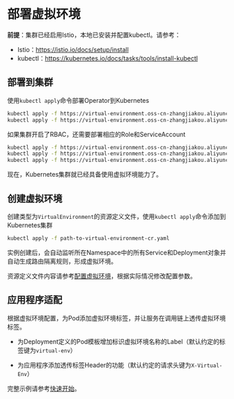 # 部署虚拟环境

**前提**：集群已经启用Istio，本地已安装并配置kubectl。请参考：

- Istio：https://istio.io/docs/setup/install
- kubectl：https://kubernetes.io/docs/tasks/tools/install-kubectl

## 部署到集群

使用`kubectl apply`命令部署Operator到Kubernetes

```bash
kubectl apply -f https://virtual-environment.oss-cn-zhangjiakou.aliyuncs.com/release/0.1/env.alibaba.com_virtualenvironments_crd.yaml
kubectl apply -f https://virtual-environment.oss-cn-zhangjiakou.aliyuncs.com/release/0.1/operator.yaml
```

如果集群开启了RBAC，还需要部署相应的Role和ServiceAccount

```bash
kubectl apply -f https://virtual-environment.oss-cn-zhangjiakou.aliyuncs.com/release/0.1/service_account.yaml
kubectl apply -f https://virtual-environment.oss-cn-zhangjiakou.aliyuncs.com/release/0.1/role.yaml
kubectl apply -f https://virtual-environment.oss-cn-zhangjiakou.aliyuncs.com/release/0.1/role_binding.yaml
```

现在，Kubernetes集群就已经具备使用虚拟环境能力了。

## 创建虚拟环境

创建类型为`VirtualEnvironment`的资源定义文件，使用`kubectl apply`命令添加到Kubernetes集群

```bash
kubectl apply -f path-to-virtual-environment-cr.yaml
```

实例创建后，会自动监听所在Namespace中的所有Service和Deployment对象并自动生成路由隔离规则，形成虚拟环境。

资源定义文件内容请参考[配置虚拟环境](configuration.md)，根据实际情况修改配置参数。

## 应用程序适配

根据虚拟环境配置，为Pod添加虚拟环境标签，并让服务在调用链上透传虚拟环境标签。

- 为Deployment定义的Pod模板增加标识虚拟环境名称的Label（默认约定的标签键为`virtual-env`）

- 为应用程序添加透传标签Header的功能（默认约定的请求头键为`X-Virtual-Env`）

完整示例请参考[快速开始](quickstart.md)。
